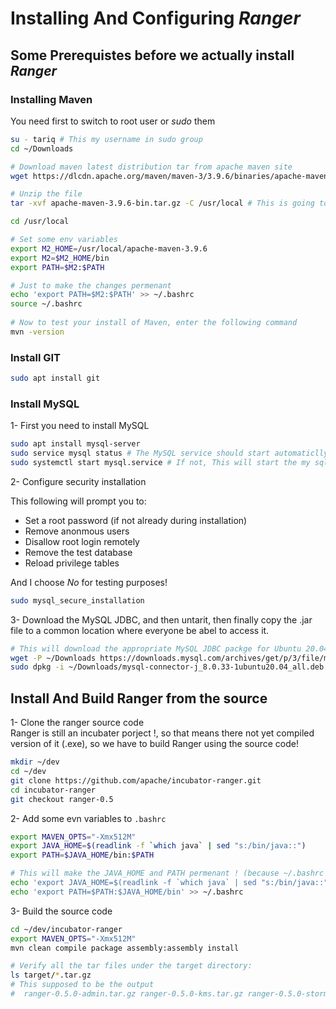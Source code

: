 # Installing And Configuring *Ranger*  

## Some Prerequistes before we actually install *Ranger*  

### Installing Maven

You need first to switch to root user or *sudo* them  

``` bash
su - tariq # This my username in sudo group
cd ~/Downloads

# Download maven latest distribution tar from apache maven site
wget https://dlcdn.apache.org/maven/maven-3/3.9.6/binaries/apache-maven-3.9.6-bin.tar.gz

# Unzip the file
tar -xvf apache-maven-3.9.6-bin.tar.gz -C /usr/local # This is going to *tar* the file into /usr/local

cd /usr/local

# Set some env variables
export M2_HOME=/usr/local/apache-maven-3.9.6
export M2=$M2_HOME/bin
export PATH=$M2:$PATH

# Just to make the changes permenant
echo 'export PATH=$M2:$PATH' >> ~/.bashrc
source ~/.bashrc 
  
# Now to test your install of Maven, enter the following command
mvn -version
```

### Install GIT  
``` bash  
sudo apt install git
```

### Install MySQL  

1-  First you need to install MySQL
``` bash
sudo apt install mysql-server  
sudo service mysql status # The MySQL service should start automaticlly verify by this command
sudo systemctl start mysql.service # If not, This will start the my sql service   
```  
2-  Configure security installation

This following will prompt you to:
  - Set a root password (if not already during installation)
  - Remove anonmous users  
  - Disallow root login remotely  
  - Remove the test database
  - Reload privilege tables      

And I choose *No* for testing purposes!
``` bash
sudo mysql_secure_installation
```  

3-  Download the MySQL JDBC, and then untarit, then finally copy the .jar file to a common location where everyone be abel to access it.

``` bash  
# This will download the appropriate MySQL JDBC packge for Ubuntu 20.04 LTS
wget -P ~/Downloads https://downloads.mysql.com/archives/get/p/3/file/mysql-connector-j_8.0.33-1ubuntu20.04_all.deb
sudo dpkg -i ~/Downloads/mysql-connector-j_8.0.33-1ubuntu20.04_all.deb # This will install the .deb package
```  

 

## Install And Build Ranger from the source  

1-  Clone the ranger source code  
Ranger is still an incubater porject !, so that means there not yet compiled version of it (.exe), so we have to build Ranger using the source code!  
``` bash  
mkdir ~/dev  
cd ~/dev  
git clone https://github.com/apache/incubator-ranger.git  
cd incubator-ranger  
git checkout ranger-0.5  
```

2-  Add some evn variables to `.bashrc`  
``` bash    
export MAVEN_OPTS="-Xmx512M"
export JAVA_HOME=$(readlink -f `which java` | sed "s:/bin/java::")
export PATH=$JAVA_HOME/bin:$PATH

# This will make the JAVA_HOME and PATH permenant ! (because ~/.bashrc runs on every boot)
echo 'export JAVA_HOME=$(readlink -f `which java` | sed "s:/bin/java::")' >> ~/.bashrc
echo 'export PATH=$PATH:$JAVA_HOME/bin' >> ~/.bashrc
```

3-  Build the source code
``` bash    
cd ~/dev/incubator-ranger
export MAVEN_OPTS="-Xmx512M" 
mvn clean compile package assembly:assembly install

# Verify all the tar files under the target directory:
ls target/*.tar.gz
# This supposed to be the output
#  ranger-0.5.0-admin.tar.gz ranger-0.5.0-kms.tar.gz ranger-0.5.0-storm-plugin.tar.gz ranger-0.5.0-hbase-plugin.tar.gz ranger-0.5.0-knox-plugin.tar.gz ranger-0.5.0-usersync.tar.gz ranger-0.5.0-hdfs-plugin.tar.gz ranger-0.5.0-migration-util.tar.gz ranger-0.5.0-yarn-plugin.tar.gz ranger-0.5.0-hive-plugin.tar.gz ranger-0.5.0-solr-plugin.tar.gz ranger-0.5.0-kafka-plugin.tar.gz ranger-0.5.0-src.tar.gz
```